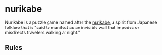 # nurikabe

Nurikabe is a puzzle game named after the [nurikabe](https://en.wikipedia.org/wiki/Nurikabe), a spirit from Japanese folklore that is "said to manifest as an invisible wall that impedes or misdirects travelers walking at night."

## Rules
